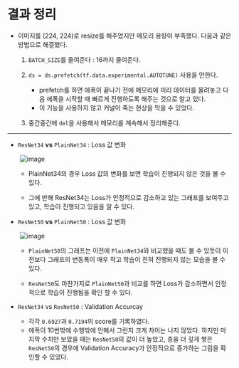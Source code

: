 # 결과 정리

- 이미지를 (224, 224)로 resize를 해주었지만 메모리 용량이 부족했다. 다음과 같은 방법으로 해결했다.

  1. `BATCH_SIZE`를 줄여준다 : 16까지 줄여준다.

  2. ```ds = ds.prefetch(tf.data.experimental.AUTOTUNE)``` 사용을 안한다.

     - prefetch를 하면 에폭이 끝나기 전에 메모리에 미리 데이터를 올려놓고 다음 에폭을 시작할 때 빠르게 진행하도록 해주는 것으로 알고 있다.
     - 이 기능을 사용하지 않고 커널이 죽는 현상을 막을 수 있었다.

  3. 중간중간에 `del`을 사용해서 메모리를 계속해서 정리해준다.

     

------

- `ResNet34` **vs** `PlainNet34` : Loss 값 변화  

  ​	![image](https://user-images.githubusercontent.com/48716219/96059954-23b24380-0eca-11eb-8b61-afc2e2bc7cb5.png)

  - PlainNet34의 경우 Loss 값의 변화를 보면 학습이 진행되지 않은 것을 볼 수 있다.

  - 그에 반해 ResNet34는 Loss가 안정적으로 감소하고 있는 그래프를 보여주고 있고, 학습이 진행되고 있음을 알 수 있다.

    

- `ResNet50` **vs** `PlainNet50` : Loss 값 변화  

  ​	![image](https://user-images.githubusercontent.com/48716219/96060594-e64eb580-0ecb-11eb-9080-667a93c20556.png)

  - `PlainNet50`의 그래프는 이전에 `PlainNet34`와 비교했을 때도 볼 수 있듯이 이전보다 그래프의 변동폭이 매우 작고 학습이 전혀 진행되지 않는 모습을 볼 수 있다.

  - `ResNet50`도 마찬가지로 `PlainNet50`과 비교를 하면 Loss가 감소하면서 안정적으로 학습이 진행됨을 확인 할 수 있다.

    

- `ResNet34` vs `ResNet50` : Validation Accurcay

  - 각각 `0.6927`과 `0.7194`의 score를 기록하였다.
  - 에폭이 10번밖에 수행밖에 안해서 그런지 크게 차이는 나지 않았다. 하지만 마지막 수치만 보았을 때는 `ResNet50`의 값이 더 높았고, 층을 더 깊게 쌓은 `ResNet50`의 경우에 Validation Accuracy가 안정적으로 증가하는 그림을 확인할 수 있었다.